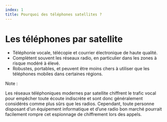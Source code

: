 ```yaml
---
index: 1
title: Pourquoi des téléphones satellites ?
---
```

# Les téléphones par satellite

*   Téléphonie vocale, télécopie et courrier électronique de haute qualité.
*   Complètent souvent les réseaux radio, en particulier dans les zones à risque modéré à élevé.
*   Robustes, portables, et peuvent être moins chers à utiliser que les téléphones mobiles dans certaines régions.

Note :

Les réseaux téléphoniques modernes par satellite chiffrent le trafic vocal pour empêcher toute écoute indiscrète et sont donc généralement considérés comme plus sûrs que les radios. Cependant, toute personne disposant d’un équipement informatique et d’une radio bon marché pourrait facilement rompre cet espionnage de chiffrement lors des appels.